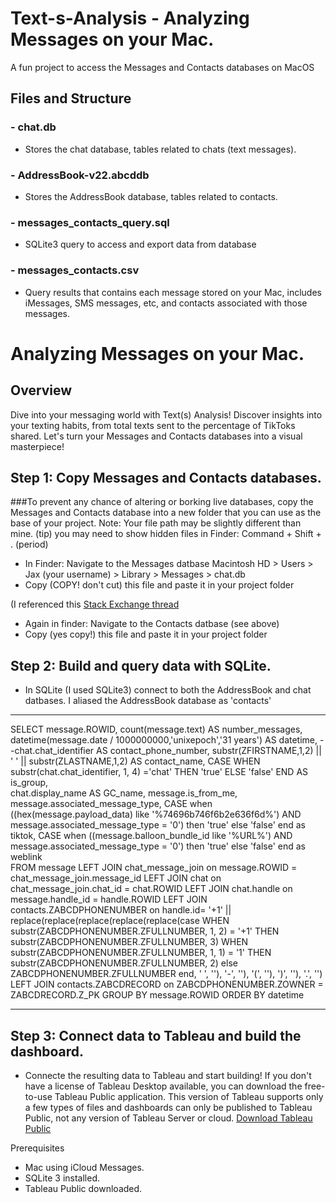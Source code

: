 # Text-s-Analysis - Analyzing Messages on your Mac.

A fun project to access the Messages and Contacts databases on MacOS



## Files and Structure


### - chat.db
- Stores the chat database, tables related to chats (text messages).
  
### - AddressBook-v22.abcddb
- Stores the AddressBook database, tables related to contacts.

### - messages_contacts_query.sql
- SQLite3 query to access and export data from database

### - messages_contacts.csv
- Query results that contains each message stored on your Mac, includes iMessages, SMS messages, etc, and contacts associated with those messages.



# Analyzing Messages on your Mac.

## Overview

Dive into your messaging world with Text(s) Analysis! Discover insights into your texting habits, from total texts sent to the percentage of TikToks shared. Let's turn your Messages and Contacts databases into a visual masterpiece!


## Step 1: Copy Messages and Contacts databases.
###To prevent any chance of altering or borking live databases, copy the Messages and Contacts database into a new folder that you can use as the base of your project. Note: Your file path may be slightly different than mine. 
(tip) you may need to show hidden files in Finder:   Command + Shift + . (period) 

- In Finder: Navigate to the Messages datbase Macintosh HD > Users > Jax (your username) > Library > Messages > chat.db
- Copy (COPY! don't cut) this file and paste it in your project folder

(I referenced this [Stack Exchange thread](https://apple.stackexchange.com/questions/321521/can-i-access-contact-names-in-chat-db)
- Again in finder: Navigate to the Contacts datbase (see above)
- Copy (yes copy!) this file and paste it in your project folder



## Step 2: Build and query data with SQLite.

- In SQLite (I used SQLite3) connect to both the AddressBook and chat datbases.  I aliased the AddressBook database as 'contacts'

---------------------------------------------------------------------------------------------  
  
 SELECT message.ROWID,
    count(message.text) AS number_messages,
    datetime(message.date / 1000000000,'unixepoch','31 years') AS datetime,
    --chat.chat_identifier AS contact_phone_number,
    substr(ZFIRSTNAME,1,2) || ' ' || substr(ZLASTNAME,1,2) AS contact_name,
    CASE 
        WHEN substr(chat.chat_identifier, 1, 4) ='chat'
            THEN 'true'
            ELSE 'false'
        END AS is_group,                        
    chat.display_name AS GC_name,
    message.is_from_me,
    message.associated_message_type,
    CASE
        when ((hex(message.payload_data) like '%74696b746f6b2e636f6d%') AND message.associated_message_type = '0')  then 'true' else 'false' end as tiktok,
    CASE
        when ((message.balloon_bundle_id like '%URL%') AND message.associated_message_type = '0')  then 'true' else 'false' end as weblink        
FROM message
LEFT JOIN chat_message_join 
    on message.ROWID = chat_message_join.message_id
LEFT JOIN chat 
    on chat_message_join.chat_id = chat.ROWID
LEFT JOIN chat.handle
    on message.handle_id = handle.ROWID
LEFT JOIN contacts.ZABCDPHONENUMBER
    on handle.id= '+1' || replace(replace(replace(replace(replace(case 
        WHEN substr(ZABCDPHONENUMBER.ZFULLNUMBER, 1, 2) = '+1' 
            THEN substr(ZABCDPHONENUMBER.ZFULLNUMBER, 3) 
        WHEN substr(ZABCDPHONENUMBER.ZFULLNUMBER, 1, 1) = '1' 
            THEN substr(ZABCDPHONENUMBER.ZFULLNUMBER, 2) 
        else ZABCDPHONENUMBER.ZFULLNUMBER 
        end, ' ', ''), '-', ''), '(', ''), ')', ''), '.', '')
LEFT JOIN contacts.ZABCDRECORD
    on ZABCDPHONENUMBER.ZOWNER = ZABCDRECORD.Z_PK
GROUP BY  message.ROWID
ORDER BY datetime 
  
---------------------------------------------------------------------------------------------


## Step 3: Connect data to Tableau and build the dashboard.

- Connecte the resulting data to Tableau and start building!  If you don't have a license of Tableau Desktop available, you can download the free-to-use Tableau Public application.  This version of Tableau supports only a few types of files and dashboards can only be published to Tableau Public, not any version of Tableau Server or cloud. [Download Tableau Public](https://public.tableau.com/app/discover)



Prerequisites
- Mac using iCloud Messages.
- SQLite 3 installed.
- Tableau Public downloaded.
